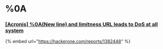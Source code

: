 # %0A



### [\[Acronis\] %0A(New line) and limitness URL leads to DoS at all system](https://hackerone.com/reports/1382448)

{% embed url="https://hackerone.com/reports/1382448" %}
